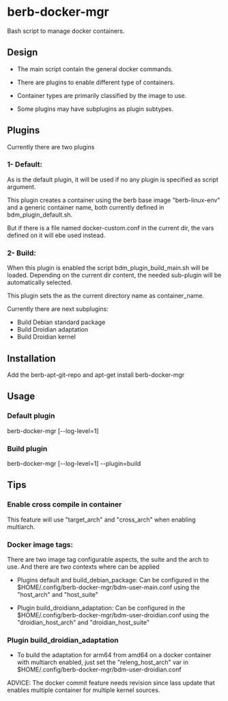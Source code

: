 # berb-docker-mgr
Bash script to manage docker containers.

## Design
- The main script contain the general docker commands.

- There are plugins to enable different type of containers.

- Container types are primarily classified by the image to use.

- Some plugins may have subplugins as plugin subtypes.

## Plugins
Currently there are two plugins

### 1- Default:
As is the default plugin, it will be used if no any plugin is specified as script argument.

This plugin creates a container using the berb base image "berb-linux-env" and a generic container name, both currently defined in bdm_plugin_default.sh.

But if there is a file named docker-custom.conf in the current dir, the vars defined on it will ebe used instead.

### 2- Build:
When this plugin is enabled the script bdm_plugin_build_main.sh will be loaded.
Depending on the current dir content, the needed sub-plugin will be automatically selected.

This plugin sets the as the current directory name as container_name.

Currently there are next subplugins:
- Build Debian standard package
- Build Droidian adaptation
- Build Droidian kernel

## Installation
Add the berb-apt-git-repo and apt-get install berb-docker-mgr

## Usage
### Default plugin
berb-docker-mgr [--log-level=1]
### Build plugin
berb-docker-mgr [--log-level=1] --plugin=build
 
## Tips

### Enable cross compile in container
This feature will use \"target_arch\" and \"cross_arch\" when enabling multiarch.

### Docker image tags:
There are two image tag configurable aspects, the suite and the arch to use.
And there are two contexts where can be applied

- Plugins default and build_debian_package:
  Can be configured in the \$HOME/.config/berb-docker-mgr/bdm-user-main.conf using the \"host_arch\" and \"host_suite\"
  
- Plugin build_droidiann_adaptation:
  Can be configured in the \$HOME/.config/berb-docker-mgr/bdm-user-droidian.conf using the \"droidian_host_arch\" and \"droidian_host_suite\"


### Plugin build_droidian_adaptation
- To build the adaptation for arm64 from amd64 on a docker container with multiarch enabled, just set the \"releng_host_arch\" var in \$HOME/.config/berb-docker-mgr/bdm-user-droidian.conf


ADVICE: The docker commit feature needs revision since lass update that enables multiple container for multiple kernel sources.


